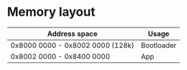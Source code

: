 # Memory layout

| Address space | Usage |
|---------------|-------|
| 0x8000 0000 - 0x8002 0000 (128k) | Bootloader |
| 0x8002 0000 - 0x8400 0000 | App |
